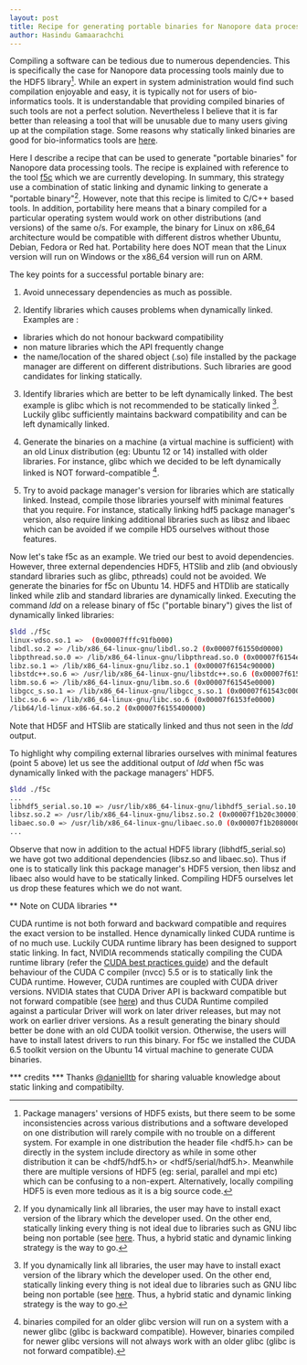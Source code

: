```yaml
---
layout: post
title: Recipe for generating portable binaries for Nanopore data processing tools
author: Hasindu Gamaarachchi
---
```


Compiling a software can be tedious due to numerous dependencies. This is specifically the case for Nanopore data processing tools mainly due to the HDF5 library[^1]. While an expert in system administration would find such compilation enjoyable and easy, it is typically not for users of bio-informatics tools. It is understandable that providing compiled binaries of such tools are not a perfect solution. Nevertheless I believe that it is far better than releasing a tool that will be unusable due to many users giving up at the compilation stage. Some reasons why statically linked binaries are good for bio-informatics tools are [here](http://lh3.github.io/2014/07/12/about-static-linking).


Here I describe a recipe that can be used to generate "portable binaries" for Nanopore data processing tools. The recipe is explained with reference to the tool [f5c](https://github.com/hasindu2008/f5c/]) which we are currently developing. In summary, this strategy use a combination of static linking and dynamic linking to generate a "portable binary"[^2]. However, note that this recipe is limited to C/C++ based tools. In addition, portability here means that a binary compiled for a particular operating system would work on other distributions (and versions) of the same o/s. For example, the binary for Linux on x86_64 architecture would be compatible with different distros whether Ubuntu, Debian, Fedora or Red hat. Portability here does NOT mean that the Linux version will run on Windows or the x86_64 version will run on ARM.


The key points for a successful portable binary are:

1. Avoid unnecessary dependencies as much as possible.

2. Identify libraries which causes problems when dynamically linked. Examples are :
- libraries which do not honour backward compatibility
- non mature libraries which the API frequently change
- the name/location of the shared object (.so) file installed by the package manager are different on different distributions.
Such libraries are good candidates for linking statically.

3. Identify libraries which are better to be left dynamically linked. The best example is glibc which is not recommended to be statically linked [^2]. Luckily glibc sufficiently maintains backward compatibility and can be left dynamically linked.

4. Generate the binaries on a machine (a virtual machine is sufficient) with an old Linux distribution (eg: Ubuntu 12 or 14) installed with older libraries. For instance, glibc which we decided to be left dynamically linked is NOT forward-compatible [^3].

5. Try to avoid package manager's version for libraries which are statically linked. Instead, compile those libraries yourself with minimal features that you require. For instance, statically linking hdf5 package manager's version, also require linking additional libraries such as
libsz and libaec which can be avoided if we compile HD5 ourselves without those features.



Now let's take f5c as an example. We tried our best to avoid dependencies. However, three external dependencies HDF5, HTSlib and zlib (and obviously standard libraries such as glibc, pthreads) could not be avoided. We generate the binaries for f5c on Ubuntu 14. HDF5 and HTDlib are statically linked while zlib and standard libraries are dynamically linked. Executing the command *ldd* on a release binary of f5c ("portable binary") gives the list of dynamically linked libraries:

```bash
$ldd ./f5c
linux-vdso.so.1 =>  (0x00007fffc91fb000)
libdl.so.2 => /lib/x86_64-linux-gnu/libdl.so.2 (0x00007f61550d0000)
libpthread.so.0 => /lib/x86_64-linux-gnu/libpthread.so.0 (0x00007f6154eb0000)
libz.so.1 => /lib/x86_64-linux-gnu/libz.so.1 (0x00007f6154c90000)
libstdc++.so.6 => /usr/lib/x86_64-linux-gnu/libstdc++.so.6 (0x00007f61548f0000)
libm.so.6 => /lib/x86_64-linux-gnu/libm.so.6 (0x00007f61545e0000)
libgcc_s.so.1 => /lib/x86_64-linux-gnu/libgcc_s.so.1 (0x00007f61543c0000)
libc.so.6 => /lib/x86_64-linux-gnu/libc.so.6 (0x00007f6153fe0000)
/lib64/ld-linux-x86-64.so.2 (0x00007f6155400000)
```

Note that  HD5F and HTSlib are statically linked and thus not seen in the *ldd* output.


To highlight why compiling external libraries ourselves with minimal features (point 5 above) let us see the additional output of *ldd* when f5c was dynamically linked with the package managers' HDF5.

```bash
$ldd ./f5c
...
libhdf5_serial.so.10 => /usr/lib/x86_64-linux-gnu/libhdf5_serial.so.10 (0x00007f1b21f30000)
libsz.so.2 => /usr/lib/x86_64-linux-gnu/libsz.so.2 (0x00007f1b20c30000)
libaec.so.0 => /usr/lib/x86_64-linux-gnu/libaec.so.0 (0x00007f1b20800000)
...
```
Observe that now in addition to the actual HDF5 library (libhdf5_serial.so) we have got two additional dependencies (libsz.so and libaec.so). Thus if one is to statically link this package manager's HDF5 version, then libsz and libaec also would have to be statically linked. Compiling HDF5 ourselves let us drop these features which we do not want.



<!-- g++ -g -Wall -O2 -std=c++11    main.o f5c.o events.o nanopolish_read_db.o model.o align.o meth.o hmm.o -lhdf5 -lz -lhts -Lhtslib/ -Lhdf5/lib -lpthread -lz -ldl   -o f5c -->

** Note on CUDA libraries **

CUDA runtime is not both forward and backward compatible and requires the exact version to be installed. Hence dynamically linked CUDA runtime is of no much use. Luckily CUDA runtime library has been designed to support static linking. In fact, NVIDIA recommends statically compiling the CUDA runtime library (refer the [CUDA best practices guide](https://docs.nvidia.com/cuda/cuda-c-best-practices-guide/index.html)) and the default behaviour of the CUDA C compiler (nvcc) 5.5 or is to statically link the CUDA runtime. However, CUDA runtimes are coupled with CUDA driver versions. NVIDIA states that CUDA Driver API is backward compatible but not forward compatible (see [here](https://docs.nvidia.com/cuda/cuda-c-best-practices-guide/index.html#cuda-compatibility-and-upgrades)) and thus CUDA Runtime compiled against a particular Driver will work on later driver releases, but may not work on earlier driver versions.  As a result generating the binary should better be done with an old CUDA toolkit version. Otherwise, the users will have to install latest drivers to run this binary. For f5c we installed the CUDA 6.5 toolkit version on the Ubuntu 14 virtual machine to generate CUDA binaries.


[^1]: Package managers' versions of HDF5 exists, but there seem to be some inconsistencies across various distributions and a software developed on one distribution will rarely compile with no trouble on a different system. For example in one distribution the header file <hdf5.h> can be directly in the system include directory as while in some other distribution it can be <hdf5/hdf5.h> or <hdf5/serial/hdf5.h>. Meanwhile there are multiple versions of HDF5 (eg: serial, parallel and mpi etc) which can be confusing to a non-expert. Alternatively, locally compiling HDF5 is even more tedious as it is a big source code.
[^2]: If you dynamically link all libraries, the user may have to install exact version of the library which the developer used. On the other end, statically linking every thing is not ideal due to libraries such as GNU libc being non portable (see [here](http://stevehanov.ca/blog/?id=97). Thus, a hybrid static and dynamic linking strategy is the way to go.
[^3]: binaries compiled for an older glibc version will run on a system with a newer glibc (glibc is backward compatible). However, binaries compiled for newer glibc versions will not always work with an older glibc (glibc is not forward compatible).

*** credits ***
Thanks [@danielltb](https://github.com/danielltb) for sharing valuable knowledge about static linking and compatibilty.
